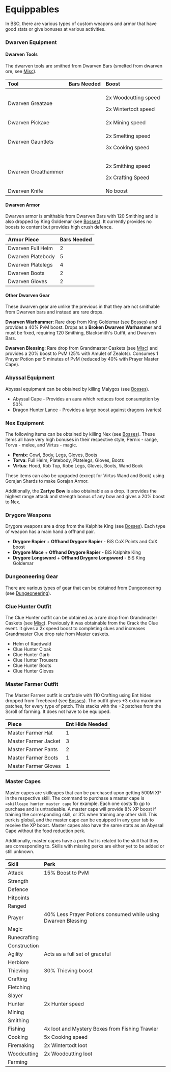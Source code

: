 # Equippables

In BSO, there are various types of custom weapons and armor that have good stats or give bonuses at various activities.

### Dwarven Equipment

#### Dwarven Tools

The dwarven tools are smithed from Dwarven Bars \(smelted from dwarven ore, see [Misc](misc.md)\). 

<table>
  <thead>
    <tr>
      <th style="text-align:left">Tool</th>
      <th style="text-align:left">Bars Needed</th>
      <th style="text-align:left">Boost</th>
    </tr>
  </thead>
  <tbody>
    <tr>
      <td style="text-align:left">Dwarven Greataxe</td>
      <td style="text-align:left"></td>
      <td style="text-align:left">
        <p>2x Woodcutting speed</p>
        <p>2x Wintertodt speed</p>
      </td>
    </tr>
    <tr>
      <td style="text-align:left">Dwarven Pickaxe</td>
      <td style="text-align:left"></td>
      <td style="text-align:left">2x Mining speed</td>
    </tr>
    <tr>
      <td style="text-align:left">Dwarven Gauntlets</td>
      <td style="text-align:left"></td>
      <td style="text-align:left">
        <p>2x Smelting speed</p>
        <p>3x Cooking speed</p>
      </td>
    </tr>
    <tr>
      <td style="text-align:left">Dwarven Greathammer</td>
      <td style="text-align:left"></td>
      <td style="text-align:left">
        <p>2x Smithing speed</p>
        <p>2x Crafting Speed</p>
      </td>
    </tr>
    <tr>
      <td style="text-align:left">Dwarven Knife</td>
      <td style="text-align:left"></td>
      <td style="text-align:left">No boost</td>
    </tr>
  </tbody>
</table>

#### Dwarven Armor

Dwarven armor is smithable from Dwarven Bars with 120 Smithing and is also dropped by King Goldemar \(see [Bosses]()\). It currently provides no boosts to content but provides high crush defence.

| Armor Piece | Bars Needed |
| :--- | :--- |
| Dwarven Full Helm | 2 |
| Dwarven Platebody | 5 |
| Dwarven Platelegs | 4 |
| Dwarven Boots | 2 |
| Dwarven Gloves | 2 |

#### Other Dwarven Gear

These dwarven gear are unlike the previous in that they are not smithable from Dwarven bars and instead are rare drops.

**Dwarven Warhammer**: Rare drop from King Goldemar \(see [Bosses]()\) and provides a 40% PvM boost. Drops as a **Broken Dwarven Warhammer** and must be fixed, requiring 120 Smithing, Blacksmith's Outfit, and Dwarven Bars.

**Dwarven Blessing**: Rare drop from Grandmaster Caskets \(see [Misc](misc.md)\) and provides a 20% boost to PvM \(25% with Amulet of Zealots\). Consumes 1 Prayer Potion per 5 minutes of PvM \(reduced by 40% with Prayer Master Cape\).

### Abyssal Equipment

Abyssal equipment can be obtained by killing Malygos \(see [Bosses]()\). 

* Abyssal Cape - Provides an aura which reduces food consumption by 50%
* Dragon Hunter Lance - Provides a large boost against dragons \(varies\)

### Nex Equipment

The following items can be obtained by killing Nex \(see [Bosses]()\). These items all have very high bonuses in their respective style, Pernix - range, Torva - melee, and Virtus - magic. 

* **Pernix**: Cowl, Body, Legs, Gloves, Boots
* **Torva**: Full Helm, Platebody, Platelegs, Gloves, Boots
* **Virtus**: Hood, Rob Top, Robe Legs, Gloves, Boots, Wand Book

These items can also be upgraded \(except for Virtus Wand and Book\) using Gorajan Shards to make Gorajan Armor.

Additionally, the **Zartye** **Bow** is also obtainable as a drop. It provides the highest range attack and strength bonus of any bow and gives a 20% boost to Nex.

### Drygore Weapons

Drygore weapons are a drop from the Kalphite King \(see [Bosses]()\). Each type of weapon has a main hand a offhand pair. 

* **Drygore Rapier** + **Offhand Drygore Rapier** - BiS CoX Points and CoX boost
* **Drygore Mace** + **Offhand Drygore Rapier** - BiS Kalphite King
* **Drygore Longsword** + **Offhand Drygore Longsword** - BiS King Goldemar

### Dungeoneering Gear

There are various types of gear that can be obtained from Dungeoneering \(see [Dungeoneering](../skills/dungeoneering/dg-rewards.md)\).

### Clue Hunter Outfit

The Clue Hunter outfit can be obtained as a rare drop from Grandmaster Caskets \(see [Misc](misc.md)\). Previously it was obtainable from the Crack the Clue event. It gives a 2x speed boost to completing clues and increases Grandmaster Clue drop rate from Master caskets. 

* Helm of Raedwald
* Clue Hunter Cloak
* Clue Hunter Garb
* Clue Hunter Trousers
* Clue Hunter Boots
* Clue Hunter Gloves

### Master Farmer Outfit

The Master Farmer outfit is craftable with 110 Crafting using Ent hides dropped from Treebeard \(see [Bosses]()\). The outfit gives +3 extra maximum patches, for every type of patch. This stacks with the +2 patches from the Scroll of farming. It does not have to be equipped.

| Piece | Ent Hide Needed |
| :--- | :--- |
| Master Farmer Hat | 1 |
| Master Farmer Jacket | 3 |
| Master Farmer Pants | 2 |
| Master Farmer Boots | 1 |
| Master Farmer Gloves | 1 |

### Master Capes

Master capes are skillcapes that can be purchased upon getting 500M XP in the respective skill. The command to purchase a master cape is `=skillcape hunter master cape` for example. Each one costs 1b gp to purchase and is untradeable. A master cape will provide 8% XP boost if training the corresponding skill, or 3% when training any other skill. This perk is global, and the master cape can be equipped in any gear tab to receive the XP boost. Master capes also have the same stats as an Abyssal Cape without the food reduction perk. 

Additionally, master capes have a perk that is related to the skill that they are corresponding to. Skills with missing perks are either yet to be added or still unknown.

| Skill | Perk |
| :--- | :--- |
| Attack | 15% Boost to PvM |
| Strength |  |
| Defence |  |
| Hitpoints |  |
| Ranged |  |
| Prayer | 40% Less Prayer Potions consumed while using Dwarven Blessing |
| Magic |  |
| Runecrafting |  |
| Construction |  |
| Agility | Acts as a full set of graceful |
| Herblore |  |
| Thieving | 30% Thieving boost |
| Crafting |  |
| Fletching |  |
| Slayer |  |
| Hunter | 2x Hunter speed |
| Mining |  |
| Smithing |  |
| Fishing | 4x loot and Mystery Boxes from Fishing Trawler |
| Cooking | 5x Cooking speed |
| Firemaking | 2x Wintertodt loot |
| Woodcutting | 2x Woodcutting loot |
| Farming |  |


